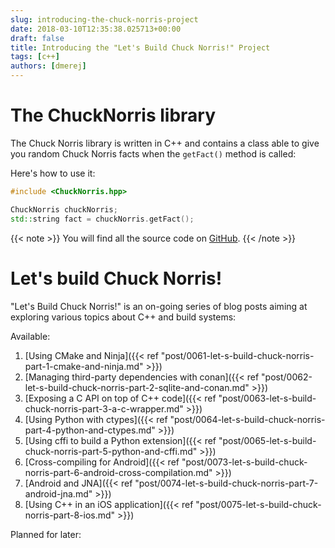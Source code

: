 ```yaml
---
slug: introducing-the-chuck-norris-project
date: 2018-03-10T12:35:38.025713+00:00
draft: false
title: Introducing the "Let's Build Chuck Norris!" Project
tags: [c++]
authors: [dmerej]
---
```


# The ChuckNorris library

The Chuck Norris library is written in C++ and contains a class able to give you random Chuck Norris facts when the `getFact()` method is called:

Here's how to use it:

```c++
#include <ChuckNorris.hpp>

ChuckNorris chuckNorris;
std::string fact = chuckNorris.getFact();
```

{{< note >}}
You will find all the source code on [GitHub](https://github.com/dmerejkowsky/chucknorris).
{{< /note >}}


# Let's build Chuck Norris!

"Let's Build Chuck Norris!" is an on-going series of blog posts aiming at exploring various topics about C++ and build systems:

Available:

1. [Using CMake and Ninja]({{< ref "post/0061-let-s-build-chuck-norris-part-1-cmake-and-ninja.md" >}})
2. [Managing third-party dependencies with conan]({{< ref "post/0062-let-s-build-chuck-norris-part-2-sqlite-and-conan.md" >}})
3. [Exposing a C API on top of C++ code]({{< ref "post/0063-let-s-build-chuck-norris-part-3-a-c-wrapper.md" >}})
4. [Using Python with ctypes]({{< ref "post/0064-let-s-build-chuck-norris-part-4-python-and-ctypes.md" >}})
5. [Using cffi to build a Python extension]({{< ref "post/0065-let-s-build-chuck-norris-part-5-python-and-cffi.md" >}})
6. [Cross-compiling for Android]({{< ref "post/0073-let-s-build-chuck-norris-part-6-android-cross-compilation.md" >}})
7. [Android and JNA]({{< ref "post/0074-let-s-build-chuck-norris-part-7-android-jna.md" >}})
8. [Using C++ in an iOS application]({{< ref "post/0075-let-s-build-chuck-norris-part-8-ios.md" >}})

Planned for later:

